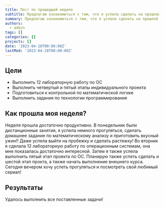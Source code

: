 ```yaml
---
title: Пост по прошедшей неделе
subtitle: Предлагаю ознакомиться с тем, что я успела сделать на прошлой неделе!
summary: Предлагаю ознакомиться с тем, что я успела сделать на прошлой неделе!
authors:
  - admin
tags: []
categories: []
projects: []
date: '2023-04-28T00:00:00Z'
lastMod: '2023-04-28T00:00:00Z'
---
```


## Цели

- Выполнить 12 лабораторную работу по ОС
- Выполнить четвертый и пятый этапы индивидуального проекта
- Подготовиться к контрольной по математической логике
- Выполнить задания по технологии программирования

## Как прошла моя неделя?

Неделя прошла достаточно продуктивно. В понедельник были дистанционные занятия, я успела немного прогуляться, сделать домашнее задание по математическому анализу и приготовить вкусный ужин!! Даже успела выйти на пробежку и сделать растяжку! Во вторник я сделала 12 лабораторную работу по операционным системам, она мне показалась достаточно интересной. Затем я также успела выполнить пятый этап проекта по ОС. Планирую также успеть сделать и шестой этап прокта, а также начать выполнение внешнего курса. Сегодня вечером хочу успеть прогуляться и посмотреть свой любимый сериал!

## Результаты

Удалось выполнить все поставленные задачи!
